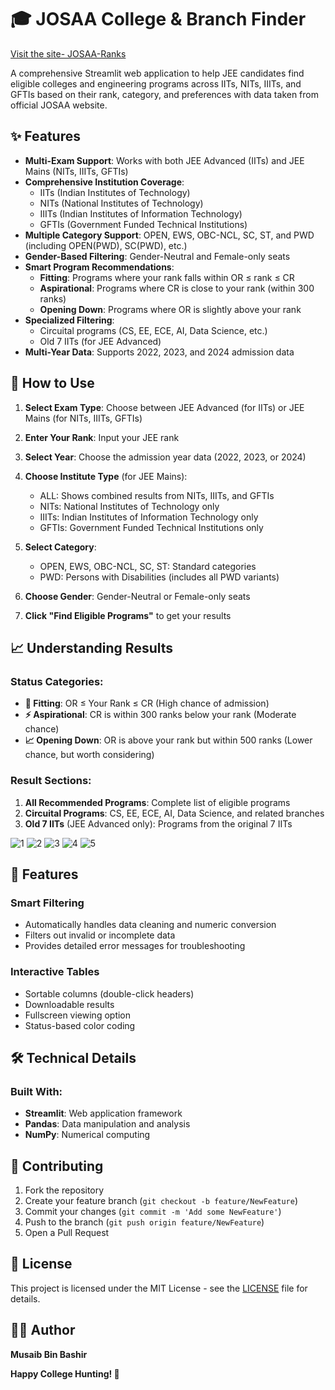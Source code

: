 # 🎓 JOSAA College & Branch Finder
[Visit the site- JOSAA-Ranks](https://josaa-ranks.streamlit.app/)


A comprehensive Streamlit web application to help JEE candidates find eligible colleges and engineering programs across IITs, NITs, IIITs, and GFTIs based on their rank, category, and preferences with data taken from official JOSAA website.

## ✨ Features

- **Multi-Exam Support**: Works with both JEE Advanced (IITs) and JEE Mains (NITs, IIITs, GFTIs)
- **Comprehensive Institution Coverage**: 
  - IITs (Indian Institutes of Technology)
  - NITs (National Institutes of Technology)
  - IIITs (Indian Institutes of Information Technology)
  - GFTIs (Government Funded Technical Institutions)
- **Multiple Category Support**: OPEN, EWS, OBC-NCL, SC, ST, and PWD (including OPEN(PWD), SC(PWD), etc.)
- **Gender-Based Filtering**: Gender-Neutral and Female-only seats
- **Smart Program Recommendations**: 
  - **Fitting**: Programs where your rank falls within OR ≤ rank ≤ CR
  - **Aspirational**: Programs where CR is close to your rank (within 300 ranks)
  - **Opening Down**: Programs where OR is slightly above your rank
- **Specialized Filtering**:
  - Circuital programs (CS, EE, ECE, AI, Data Science, etc.)
  - Old 7 IITs (for JEE Advanced)
- **Multi-Year Data**: Supports 2022, 2023, and 2024 admission data


## 🎯 How to Use

1. **Select Exam Type**: Choose between JEE Advanced (for IITs) or JEE Mains (for NITs, IIITs, GFTIs)

2. **Enter Your Rank**: Input your JEE rank

3. **Select Year**: Choose the admission year data (2022, 2023, or 2024)

4. **Choose Institute Type** (for JEE Mains):
   - ALL: Shows combined results from NITs, IIITs, and GFTIs
   - NITs: National Institutes of Technology only
   - IIITs: Indian Institutes of Information Technology only
   - GFTIs: Government Funded Technical Institutions only

5. **Select Category**: 
   - OPEN, EWS, OBC-NCL, SC, ST: Standard categories
   - PWD: Persons with Disabilities (includes all PWD variants)

6. **Choose Gender**: Gender-Neutral or Female-only seats

7. **Click "Find Eligible Programs"** to get your results

## 📈 Understanding Results

### Status Categories:
- **🎯 Fitting**: OR ≤ Your Rank ≤ CR (High chance of admission)
- **⚡ Aspirational**: CR is within 300 ranks below your rank (Moderate chance)
- **📈 Opening Down**: OR is above your rank but within 500 ranks (Lower chance, but worth considering)

### Result Sections:
1. **All Recommended Programs**: Complete list of eligible programs
2. **Circuital Programs**: CS, EE, ECE, AI, Data Science, and related branches
3. **Old 7 IITs** (JEE Advanced only): Programs from the original 7 IITs

![1](assets/1.png)
![2](assets/2.png)
![3](assets/3.png)
![4](assets/4.png)
![5](assets/5.png)


## 🔧 Features

### Smart Filtering
- Automatically handles data cleaning and numeric conversion
- Filters out invalid or incomplete data
- Provides detailed error messages for troubleshooting

### Interactive Tables
- Sortable columns (double-click headers)
- Downloadable results
- Fullscreen viewing option
- Status-based color coding

## 🛠️ Technical Details

### Built With:
- **Streamlit**: Web application framework
- **Pandas**: Data manipulation and analysis
- **NumPy**: Numerical computing


## 🤝 Contributing

1. Fork the repository
2. Create your feature branch (`git checkout -b feature/NewFeature`)
3. Commit your changes (`git commit -m 'Add some NewFeature'`)
4. Push to the branch (`git push origin feature/NewFeature`)
5. Open a Pull Request

## 📄 License

This project is licensed under the MIT License - see the [LICENSE](LICENSE) file for details.

## 👨‍💻 Author

**Musaib Bin Bashir**


**Happy College Hunting! 🎯**

